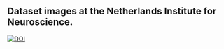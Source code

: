 ## Dataset images at the Netherlands Institute for Neuroscience.

[![DOI](https://zenodo.org/badge/DOI/10.5281/zenodo.4716654.svg)](https://doi.org/10.5281/zenodo.4716654)

